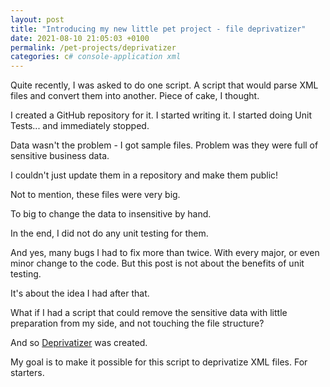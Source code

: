 ```yaml
---
layout: post
title: "Introducing my new little pet project - file deprivatizer"
date: 2021-08-10 21:05:03 +0100
permalink: /pet-projects/deprivatizer
categories: c# console-application xml
---
```


Quite recently, I was asked to do one script. A script that would parse XML files and convert them into another. Piece of cake, I thought.

I created a GitHub repository for it.
I started writing it.
I started doing Unit Tests... and immediately stopped.

Data wasn't the problem - I got sample files.
Problem was they were full of sensitive business data. 

I couldn't just update them in a repository and make them public!

Not to mention, these files were very big. 

To big to change the data to insensitive by hand.

In the end, I did not do any unit testing for them.

And yes, many bugs I had to fix more than twice. With every major, or even minor change to the code. But this post is not about the benefits of unit testing.

It's about the idea I had after that.

What if I had a script that could remove the sensitive data with little preparation from my side, and not touching the file structure?

And so [Deprivatizer](https://github.com/klimcio/deprivatizer) was created.

My goal is to make it possible for this script to deprivatize XML files. For starters.